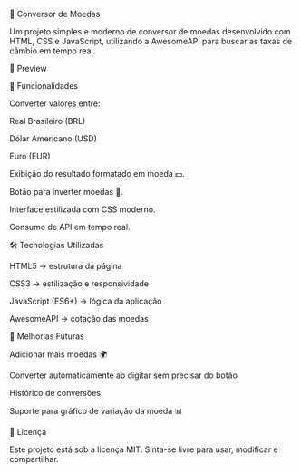 💱 Conversor de Moedas

Um projeto simples e moderno de conversor de moedas desenvolvido com HTML, CSS e JavaScript, utilizando a AwesomeAPI
 para buscar as taxas de câmbio em tempo real.

📸 Preview

<!-- você pode trocar por um print do seu projeto -->

🚀 Funcionalidades

Converter valores entre:

Real Brasileiro (BRL)

Dólar Americano (USD)

Euro (EUR)

Exibição do resultado formatado em moeda 💵.

Botão para inverter moedas 🔄.

Interface estilizada com CSS moderno.

Consumo de API em tempo real.

🛠️ Tecnologias Utilizadas

HTML5 → estrutura da página

CSS3 → estilização e responsividade

JavaScript (ES6+) → lógica da aplicação

AwesomeAPI
 → cotação das moedas

 📌 Melhorias Futuras

 Adicionar mais moedas 🌍

 Converter automaticamente ao digitar sem precisar do botão

 Histórico de conversões

 Suporte para gráfico de variação da moeda 📊

📄 Licença

Este projeto está sob a licença MIT.
Sinta-se livre para usar, modificar e compartilhar.
